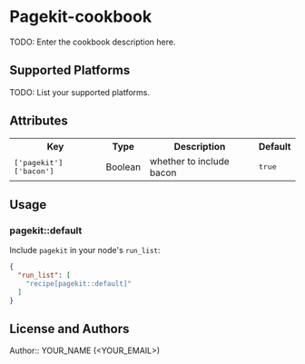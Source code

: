 # Pagekit-cookbook

TODO: Enter the cookbook description here.

## Supported Platforms

TODO: List your supported platforms.

## Attributes

<table>
  <tr>
    <th>Key</th>
    <th>Type</th>
    <th>Description</th>
    <th>Default</th>
  </tr>
  <tr>
    <td><tt>['pagekit']['bacon']</tt></td>
    <td>Boolean</td>
    <td>whether to include bacon</td>
    <td><tt>true</tt></td>
  </tr>
</table>

## Usage

### pagekit::default

Include `pagekit` in your node's `run_list`:

```json
{
  "run_list": [
    "recipe[pagekit::default]"
  ]
}
```

## License and Authors

Author:: YOUR_NAME (<YOUR_EMAIL>)
